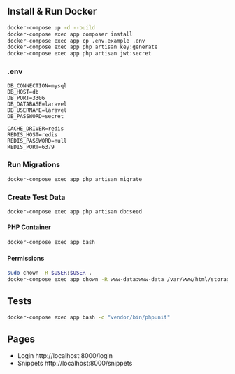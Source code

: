 ## Install & Run Docker

```bash
docker-compose up -d --build
docker-compose exec app composer install
docker-compose exec app cp .env.example .env
docker-compose exec app php artisan key:generate
docker-compose exec app php artisan jwt:secret
```

### .env
```
DB_CONNECTION=mysql
DB_HOST=db
DB_PORT=3306
DB_DATABASE=laravel
DB_USERNAME=laravel
DB_PASSWORD=secret

CACHE_DRIVER=redis
REDIS_HOST=redis
REDIS_PASSWORD=null
REDIS_PORT=6379
```

### Run Migrations
```bash
docker-compose exec app php artisan migrate
```

### Create Test Data
```bash
docker-compose exec app php artisan db:seed
```

#### PHP Container
```bash
docker-compose exec app bash
```

#### Permissions
```bash
sudo chown -R $USER:$USER .
docker-compose exec app chown -R www-data:www-data /var/www/html/storage
```

## Tests
```bash
docker-compose exec app bash -c "vendor/bin/phpunit"
```

## Pages
- Login http://localhost:8000/login
- Snippets http://localhost:8000/snippets